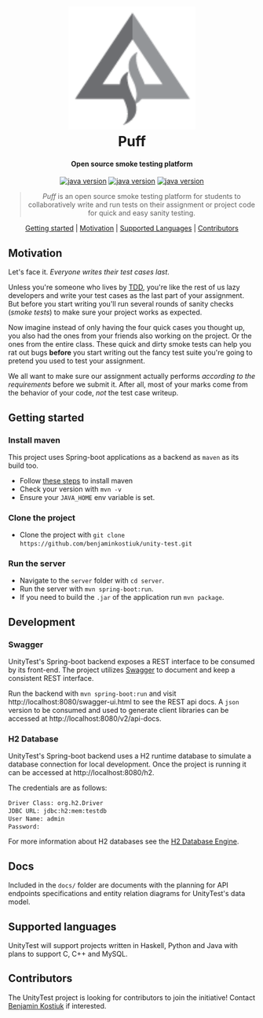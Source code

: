 <h1 align="center">
  <img src="./puff_logo.png" height="250"/>
  <br>
  Puff
</h1>

<h4 align="center">Open source smoke testing platform</h4>

<!-- TODO Add link to platform >
<!-- <h4 align="center">Open source smoke testing platform | <a href="LINK" target="_blank">LINK</a></h4> -->

<p align="center">
  <a href="https://www.oracle.com/ca-en/java/technologies/javase/javase-jdk8-downloads.html" rel="nofollow"><img src="https://img.shields.io/badge/java-1.8-009ACD?style=flat-square&logo=Java" alt="java version" data-canonical-src="https://img.shields.io/badge/java-1.8-f39f37?style=flat-square&logo=Java" style="max-width:100%;"></a>
  <a href="" rel="nofollow"><img src="https://img.shields.io/badge/spring--boot-v3.2.0-6db33f?style=flat-square&logo=Spring" alt="java version" data-canonical-src="https://img.shields.io/badge/java-1.8-f39f37?style=flat-square&logo=Java" style="max-width:100%;"></a>
  <a href="" rel="nofollow"><img src="https://img.shields.io/badge/swagger-2.0-6c9a00?style=flat-square&logo=Swagger" alt="java version" data-canonical-src="https://img.shields.io/badge/java-1.8-f39f37?style=flat-square&logo=Java" style="max-width:100%;"></a>
</p>

<blockquote align="center">
  <em>Puff</em> is an open source smoke testing platform for students to collaboratively write and run tests on their assignment or project code for quick and easy sanity testing.
</blockquote>

<p align="center">
  <a href="#getting-started">Getting started</a>&nbsp;|&nbsp;<a href="#motivation">Motivation</a>&nbsp;|&nbsp;<a href="#supported-languages">Supported Languages</a>&nbsp;|&nbsp;<a href="#contributors">Contributors</a>
</p>

## Motivation
Let's face it. _Everyone writes their test cases last_.

Unless you're someone who lives by [TDD](https://en.wikipedia.org/wiki/Test-driven_development), you're like the rest of us lazy developers and write your test cases as the last part of your assignment. But before you start writing you'll run several rounds of sanity checks (_smoke tests_) to make sure your project works as expected.

Now imagine instead of only having the four quick cases you thought up, you also had the ones from your friends also working on the project. Or the ones from the entire class. These quick and dirty smoke tests can help you rat out bugs __before__ you start writing out the fancy test suite you're going to pretend you used to test your assignment.

We all want to make sure our assignment actually performs _according to the requirements_ before we submit it. After all, most of your marks come from the behavior of your code, _not_ the test case writeup.


## Getting started

### Install maven
This project uses Spring-boot applications as a backend as `maven` as its build too.

* Follow [these steps](https://maven.apache.org/install.html) to install maven
* Check your version with `mvn -v`
* Ensure your `JAVA_HOME` env variable is set.

### Clone the project
* Clone the project with `git clone https://github.com/benjaminkostiuk/unity-test.git`

### Run the server
* Navigate to the `server` folder with `cd server`.
* Run the server with `mvn spring-boot:run`.
* If you need to build the `.jar` of the application run `mvn package`.

## Development

### Swagger
UnityTest's Spring-boot backend exposes a REST interface to be consumed by its front-end. The project utilizes [Swagger](https://swagger.io/) to document and keep a consistent REST interface.

Run the backend with `mvn spring-boot:run` and visit http://localhost:8080/swagger-ui.html to see the REST api docs. A `json` version to be consumed and used to generate client libraries can be accessed at http://localhost:8080/v2/api-docs. 

### H2 Database
UnityTest's Spring-boot backend uses a H2 runtime database to simulate a database connection for local development. Once the project is running it can be accessed at http://localhost:8080/h2.

The credentials are as follows:
```
Driver Class: org.h2.Driver
JDBC URL: jdbc:h2:mem:testdb
User Name: admin
Password:
```

For more information about H2 databases see the [H2 Database Engine](https://www.h2database.com/html/main.html).
## Docs
Included in the `docs/` folder are documents with the planning for API endpoints specifications and entity relation diagrams for UnityTest's data model.


## Supported languages
UnityTest will support projects written in Haskell, Python and Java with plans to support C, C++ and MySQL.

## Contributors
The UnityTest project is looking for contributors to join the initiative! Contact [Benjamin Kostiuk](mailto:benkostiuk1@gmail.com) if interested.